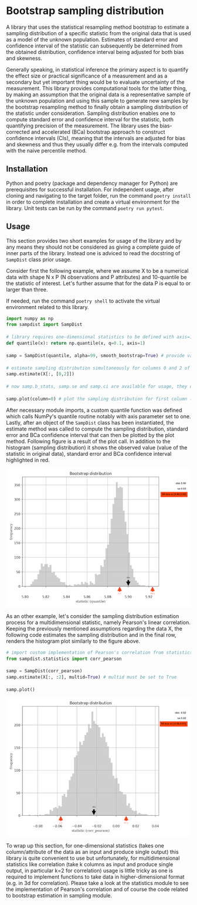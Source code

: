 # Bootstrap sampling distribution #

A library that uses the statistical resampling method bootstrap to estimate a sampling distribution of a specific statistic from the original data that is used as a model of the unknown population. Estimates of standard error and confidence interval of the statistic can subsequently be determined from the obtained distribution, confidence interval being adjusted for both bias and skewness.

Generally speaking, in statistical inference the primary aspect is to quantify the effect size or practical significance of a measurement and as a secondary but yet important thing would be to evaluate uncertainty of the measurement. This library provides computational tools for the latter thing, by making an assumption that the original data is a representative sample of the unknown population and using this sample to generate new samples by the bootstrap resampling method to finally obtain a sampling distribution of the statistic under consideration. Sampling distribution enables one to compute standard error and confidence interval for the statistic, both quantifying precision of the measurement. The library uses the bias-corrected and accelerated (BCa) bootstrap approach to construct confidence intervals (CIs), meaning that the intervals are adjusted for bias and skewness and thus they usually differ e.g. from the intervals computed with the naive percentile method.

## Installation ##

Python and poetry (package and dependency manager for Python) are prerequisites for successful installation. For independent usage, after cloning and navigating to the target folder, run the command `poetry install` in order to complete installation and create a virtual environment for the library. Unit tests can be run by the command `poetry run pytest`.

## Usage ##

This section provides two short examples for usage of the library and by any means they should not be considered as giving a complete guide of inner parts of the library. Instead one is adviced to read the docstring of `SampDist` class prior usage.

Consider first the following example, where we assume X to be a numerical data with shape N x P (N observations and P attributes) and 10-quantile be the statistic of interest. Let's further assume that for the data P is equal to or larger than three.

If needed, run the command `poetry shell` to activate the virtual environment related to this library.

```python
import numpy as np
from sampdist import SampDist

# library requires one-dimensional statistics to be defined with axis=1
def quantile(x): return np.quantile(x, q=0.1, axis=1)

samp = SampDist(quantile, alpha=99, smooth_bootstrap=True) # provide values for kwargs alpha and smooth_bootstrap

# estimate sampling distribution simultaneously for columns 0 and 2 of the data (column indices run from 0 to P-1)
samp.estimate(X[:, [0,2]])

# now samp.b_stats, samp.se and samp.ci are available for usage, they can be inspected also from a figure

samp.plot(column=0) # plot the sampling distribution for first column (se and ci will be included)
```

After necessary module imports, a custom quantile function was defined which calls NumPy's quantile routine notably with axis parameter set to one. Lastly, after an object of the `SampDist` class has been instantiated, the estimate method was called to compute the sampling distribution, standard error and BCa confidence interval that can then be plotted by the plot method. Following figure is a result of the plot call. In addition to the histogram (sampling distribution) it shows the observed value (value of the statistic in original data), standard error and BCa confidence interval highlighted in red.

![](docs/boostrap_distribution_quantile.png)

As an other example, let's consider the sampling distribution estimation process for a multidimensional statistic, namely Pearson's linear correlation. Keeping the previously mentioned assumptions regarding the data X, the following code estimates the sampling distribution and in the final row, renders the histogram plot similarly to the figure above.

```python
# import custom implementation of Pearson's correlation from statistics module
from sampdist.statistics import corr_pearson

samp = SampDist(corr_pearson)
samp.estimate(X[:, :2], multid=True) # multid must be set to True

samp.plot()
```

![](docs/bootstrap_distribution_corr.png)

To wrap up this section, for one-dimensional statistics (takes one column/attribute of the data as an input and produce single output) this library is quite convenient to use but unfortunately, for multidimensional statistics like correlation (take k columns as input and produce single output, in particular k=2 for correlation) usage is little tricky as one is required to implement functions to take data in higher-dimensional format (e.g. in 3d for correlation). Please take a look at the statistics module to see the implementation of Pearson's correlation and of course the code related to bootstrap estimation in sampling module.
